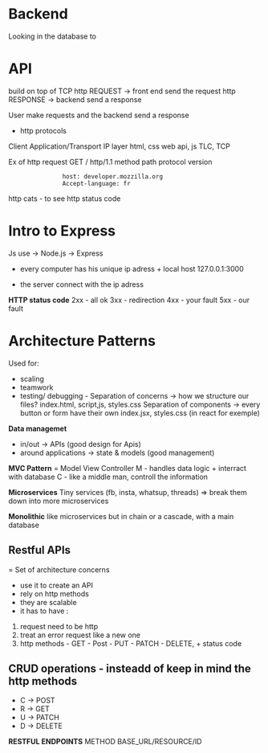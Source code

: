 # Backend
Looking in the database to 

# API

build on top of TCP
http REQUEST -> front end send the request
http RESPONSE -> backend send a response

User make requests and the backend send a response

- http protocols 

Client                           Application/Transport                                       IP layer
html, css web api, js             TLC, TCP 

Ex of http request GET     /    http/1.1
                   method path protocol version

                   host: developer.mozzilla.org
                   Accept-language: fr

http cats - to see http status code

# Intro to Express

Js use -> Node.js -> Express

- every computer has his unique ip adress + local host 127.0.0.1:3000

- the server connect with the ip adress 

**HTTP status code**
2xx - all ok
3xx - redirection
4xx - your fault
5xx - our fault

# Architecture Patterns

Used for:
- scaling
- teamwork
- testing/ debugging -
 Separation of concerns -> how we structure our files? index.html, script,js, styles.css
 Separation of components -> every button or form have their own index.jsx, styles.css (in react for exemple)

 **Data managemet**
 - in/out -> APIs (good design for Apis)
 - around applications -> state & models (good management)

**MVC Pattern** = Model View Controller
M - handles data logic + interract with database
C - like a middle man, controll the information 

**Microservices**
Tiny services (fb, insta, whatsup, threads) => break them down into more microservices

**Monolithic** like microservices but in chain or a cascade, with a main database

## Restful APIs
= Set of architecture concerns
- use it to create an API
- rely on http methods
- they are scalable
- it has to have :
1. request need to be http
2. treat an error request like a new one
3. http methods - GET
                - Post
                - PUT
                - PATCH
                - DELETE, + status code

 ## CRUD operations - insteadd of keep in mind the http methods
 - C -> POST
 - R -> GET
 - U -> PATCH
 - D -> DELETE

 **RESTFUL ENDPOINTS**
  METHOD BASE_URL/RESOURCE/ID
  
   
